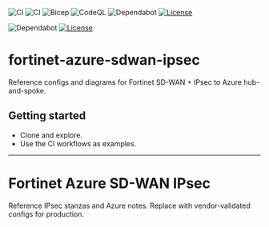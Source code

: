 ﻿![CI](https://github.com/berkeleyo/fortinet-azure-sdwan-ipsec/actions/workflows/powershell-ci.yml/badge.svg)
![CI](https://github.com/berkeleyo/fortinet-azure-sdwan-ipsec/actions/workflows/python-ci.yml/badge.svg)
![Bicep](https://github.com/berkeleyo/fortinet-azure-sdwan-ipsec/actions/workflows/bicep-validate.yml/badge.svg)
![CodeQL](https://github.com/berkeleyo/fortinet-azure-sdwan-ipsec/actions/workflows/codeql.yml/badge.svg)
![Dependabot](https://img.shields.io/badge/Dependabot-enabled-brightgreen)
[![License](https://img.shields.io/badge/license-MIT-blue.svg)](LICENSE)

![Dependabot](https://img.shields.io/badge/Dependabot-enabled-brightgreen)
[![License](https://img.shields.io/badge/license-MIT-blue.svg)](LICENSE)

# fortinet-azure-sdwan-ipsec

Reference configs and diagrams for Fortinet SD-WAN + IPsec to Azure hub-and-spoke.

## Getting started
- Clone and explore.
- Use the CI workflows as examples.


---

# Fortinet Azure SD-WAN IPsec

Reference IPsec stanzas and Azure notes. Replace with vendor-validated configs for production.


